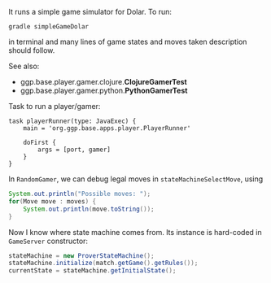 It runs a simple game simulator for Dolar.
To run:
```
gradle simpleGameDolar
```
in terminal and many lines of game states and moves taken description should follow.

See also:
* ggp.base.player.gamer.clojure.**ClojureGamerTest**
* ggp.base.player.gamer.python.**PythonGamerTest**

Task to run a player/gamer:
```
task playerRunner(type: JavaExec) {
    main = 'org.ggp.base.apps.player.PlayerRunner'
    
    doFirst {
        args = [port, gamer]
    }
}
```

In `RandomGamer`, we can debug legal moves in `stateMachineSelectMove`, using
```java
System.out.println("Possible moves: ");
for(Move move : moves) {
    System.out.println(move.toString());
}
```

Now I know where state machine comes from. Its instance is hard-coded in `GameServer` constructor:
```java
stateMachine = new ProverStateMachine();
stateMachine.initialize(match.getGame().getRules());
currentState = stateMachine.getInitialState();
```
